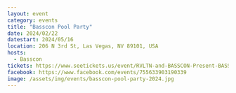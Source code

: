 ```yaml
---
layout: event
category: events
title: "Basscon Pool Party"
date: 2024/02/22
datestart: 2024/05/16
location: 206 N 3rd St, Las Vegas, NV 89101, USA
hosts:
  - Basscon
tickets: https://www.seetickets.us/event/RVLTN-and-BASSCON-Present-BASSCON-POOL-PARTY-18/590739
facebook: https://www.facebook.com/events/755633903190339
image: /assets/img/events/basscon-pool-party-2024.jpg
---
```

